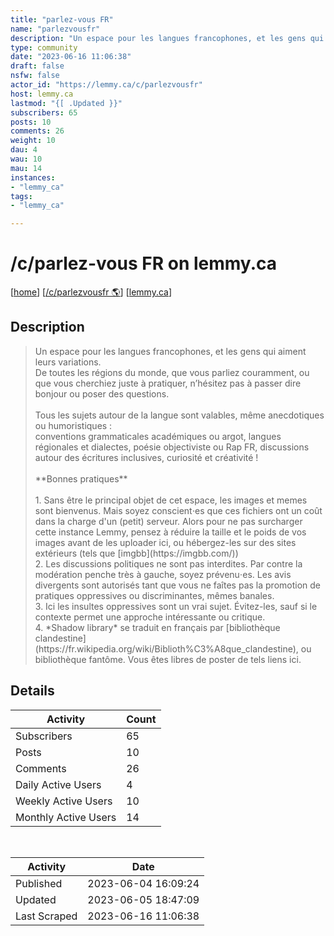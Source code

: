 ```yaml
---
title: "parlez-vous FR" 
name: "parlezvousfr"
description: "Un espace pour les langues francophones, et les gens qui aiment leurs variations.  De toutes les régions du monde, que vous parliez couramment, ou que vous cherchiez juste à pratiquer, n’hésitez pas à passer dire bonjour ou poser des questions.Tous les sujets autour de la langue sont valables, même anecdotiques ou humoristiques : conventions grammaticales académiques ou argot, langues régionales et dialectes, poésie objectiviste ou Rap FR, discussions autour des écritures inclusives, curiosité et créativité !**Bonnes pratiques**1. Sans être le principal objet de cet espace, les images et memes sont bienvenus. Mais soyez conscient⋅es que ces fichiers ont un coût dans la charge d'un (petit) serveur. Alors pour ne pas surcharger cette instance Lemmy, pensez à réduire la taille et le poids de vos images avant de les uploader ici, ou hébergez-les sur des sites extérieurs (tels que [imgbb](https://imgbb.com/))2. Les discussions politiques ne sont pas interdites. Par contre la modération penche très à gauche, soyez prévenu⋅es. Les avis divergents sont autorisés tant que vous ne faîtes pas la promotion de pratiques oppressives ou discriminantes, mêmes banales.3. Ici les insultes oppressives sont un vrai sujet. Évitez-les, sauf si le contexte permet une approche intéressante ou critique.4. *Shadow library* se traduit en français par [bibliothèque clandestine](https://fr.wikipedia.org/wiki/Biblioth%C3%A8que_clandestine), ou bibliothèque fantôme. Vous êtes libres de poster de tels liens ici."
type: community
date: "2023-06-16 11:06:38"
draft: false
nsfw: false
actor_id: "https://lemmy.ca/c/parlezvousfr"
host: lemmy.ca
lastmod: "{[ .Updated }}"
subscribers: 65
posts: 10
comments: 26
weight: 10
dau: 4
wau: 10
mau: 14
instances:
- "lemmy_ca"
tags: 
- "lemmy_ca"

---
```


# /c/parlez-vous FR on lemmy.ca

[[home](/)]
[[/c/parlezvousfr 🌎](https://lemmy.ca/c/parlezvousfr)]
[[lemmy.ca](/instances/lemmy_ca)]


## Description 

<blockquote class="description">
Un espace pour les langues francophones, et les gens qui aiment leurs variations.  <br>De toutes les régions du monde, que vous parliez couramment, ou que vous cherchiez juste à pratiquer, n’hésitez pas à passer dire bonjour ou poser des questions.<br><br>Tous les sujets autour de la langue sont valables, même anecdotiques ou humoristiques : <br>conventions grammaticales académiques ou argot, langues régionales et dialectes, poésie objectiviste ou Rap FR, discussions autour des écritures inclusives, curiosité et créativité !<br><br>**Bonnes pratiques**<br><br>1. Sans être le principal objet de cet espace, les images et memes sont bienvenus. Mais soyez conscient⋅es que ces fichiers ont un coût dans la charge d'un (petit) serveur. Alors pour ne pas surcharger cette instance Lemmy, pensez à réduire la taille et le poids de vos images avant de les uploader ici, ou hébergez-les sur des sites extérieurs (tels que [imgbb](https://imgbb.com/))<br>2. Les discussions politiques ne sont pas interdites. Par contre la modération penche très à gauche, soyez prévenu⋅es. Les avis divergents sont autorisés tant que vous ne faîtes pas la promotion de pratiques oppressives ou discriminantes, mêmes banales.<br>3. Ici les insultes oppressives sont un vrai sujet. Évitez-les, sauf si le contexte permet une approche intéressante ou critique.<br>4. *Shadow library* se traduit en français par [bibliothèque clandestine](https://fr.wikipedia.org/wiki/Biblioth%C3%A8que_clandestine), ou bibliothèque fantôme. Vous êtes libres de poster de tels liens ici.
</blockquote>


## Details

| Activity | Count  |
|----------------------|---|
| Subscribers          | 65 |
| Posts                | 10  |
| Comments             | 26  |
| Daily Active Users   | 4  |
| Weekly Active Users  | 10  |
| Monthly Active Users | 14  |

<br>

| Activity | Date |
|----------------------|---|
| Published            | 2023-06-04 16:09:24 |
| Updated              | 2023-06-05 18:47:09 |
| Last Scraped         | 2023-06-16 11:06:38 |
